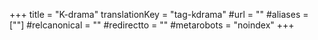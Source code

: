 +++
title = "K-drama"
translationKey = "tag-kdrama"
#url = ""
#aliases = [""]
#relcanonical = ""
#redirectto = ""
#metarobots = "noindex"
+++
